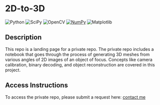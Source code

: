 # 2D-to-3D
![Python](https://img.shields.io/badge/Python-FFD43B?style=for-the-badge&logo=python&logoColor=blue)
![SciPy](https://img.shields.io/badge/SciPy-%230C55A5.svg?style=for-the-badge&logo=scipy&logoColor=%white)
![OpenCV](https://img.shields.io/badge/opencv-%23white.svg?style=for-the-badge&logo=opencv&logoColor=white)
[![NumPy](https://img.shields.io/badge/numpy-%23013243.svg?style=for-the-badge&logo=numpy&logoColor=white)](https://numpy.org/)
![Matplotlib](https://img.shields.io/badge/Matplotlib-%23ffffff.svg?style=for-the-badge&logo=Matplotlib&logoColor=black)

## Description
This repo is a landing page for a private repo. The private repo includes a notebook that goes through the process of generating 3D meshes from various angles of 2D images of an object of focus. Concepts like camera calibration, binary decoding, and object reconstruction are covered in this project.

## Access Instructions
To access the private repo, please submit a request here: [contact me](https://rosriv30.github.io/contact-me/)
